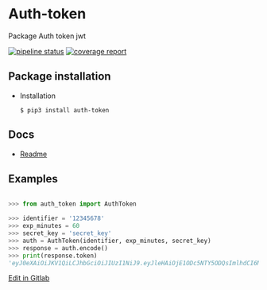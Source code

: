 # Auth-token

Package Auth token jwt

[![pipeline status](https://gitlab.com/developerjoseph/auth-token/badges/master/pipeline.svg)](https://gitlab.com/developerjoseph/auth-token/-/commits/master) [![coverage report](https://gitlab.com/developerjoseph/auth-token/badges/master/coverage.svg)](https://gitlab.com/developerjoseph/auth-token/-/commits/master)

## Package installation

- Installation
    ```shell
    $ pip3 install auth-token
    ```

## Docs

- [Readme](https://auth-token-docs.readthedocs.io/en/latest/)


## Examples

```python

>>> from auth_token import AuthToken

>>> identifier = '12345678'
>>> exp_minutes = 60
>>> secret_key = 'secret_key'
>>> auth = AuthToken(identifier, exp_minutes, secret_key)
>>> response = auth.encode()
>>> print(response.token)
'eyJ0eXAiOiJKV1QiLCJhbGciOiJIUzI1NiJ9.eyJleHAiOjE1ODc5NTY5ODQsImlhdCI6MTU4Nzk1NjY4NCwic3ViIjoiMSIsInV1aWQiOiJhYTUwNWE3ZS1hMjEyLTRiOTktYmI3Yy02Njg3MjViZGQ3YTcifQ.l1uGXiZpZHuOt0iWmcksLsdkUQjYesH_OxmCpjJHWDk'
```

[Edit in Gitlab](https://gitlab.com/developerjoseph/auth-token)